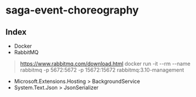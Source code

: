 # saga-event-choreography

## Index
- Docker
- RabbitMQ
> https://www.rabbitmq.com/download.html
> docker run -it --rm --name rabbitmq -p 5672:5672 -p 15672:15672 rabbitmq:3.10-management

- Microsoft.Extensions.Hosting > BackgroundService
- System.Text.Json > JsonSerializer
